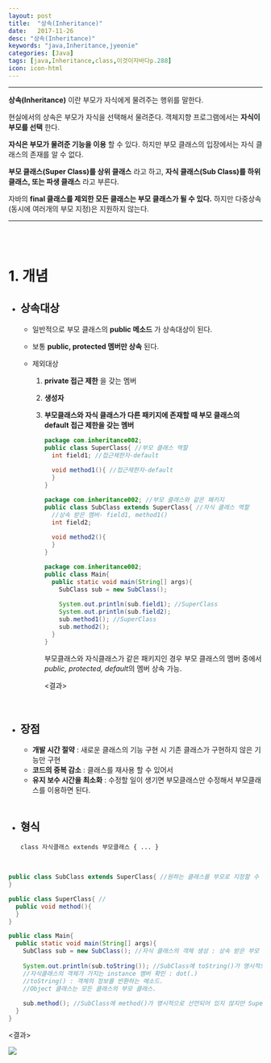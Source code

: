 ```yaml
---
layout: post
title:  "상속(Inheritance)"
date:   2017-11-26
desc: "상속(Inheritance)"
keywords: "java,Inheritance,jyeonie"
categories: [Java]
tags: [java,Inheritance,class,이것이자바다p.288]
icon: icon-html
---
```


------

**상속(Inheritance)** 이란 부모가 자식에게 물려주는 행위를 말한다.

현실에서의 상속은 부모가 자식을 선택해서 물려준다. 객체지향 프로그램에서는 **자식이 부모를 선택** 한다.

**자식은 부모가 물려준 기능을 이용** 할 수 있다. 하지만 부모 클래스의 입장에서는 자식 클래스의 존재를 알 수 없다.

**부모 클래스(Super Class)를 상위 클래스** 라고 하고, **자식 클래스(Sub Class)를 하위 클래스, 또는 파생 클래스** 라고 부른다.

자바의 **final 클래스를 제외한 모든 클래스는 부모 클래스가 될 수 있다.** 하지만 다중상속 (동시에 여러개의 부모 지정)은 지원하지 않는다.

------

<br />

<br />

# 1. 개념

- ## 상속대상

  - 일반적으로 부모 클래스의 **public 메소드** 가 상속대상이 된다.

  - 보통 **public, protected 멤버만 상속** 된다.

  - 제외대상 

    1. **private 접근 제한** 을 갖는 멤버

    2. **생성자**

    3. **부모클래스와 자식 클래스가 다른 패키지에 존재할 때 부모 클래스의 default 접근 제한을 갖는 멤버**

       ```java
       package com.inheritance002;
       public class SuperClass{ //부모 클래스 역할
         int field1; //접근제한자-default
         
         void method1(){ //접근제한자-default
         }
       }
       ```

       ```java
       package com.inheritance002; //부모 클래스와 같은 패키지
       public class SubClass extends SuperClass{ //자식 클래스 역할
         //상속 받은 멤버- field1, method1()
         int field2;
         
         void method2(){
         }
       }
       ```

       ```java
       package com.inheritance002;
       public class Main{
         public static void main(String[] args){
           SubClass sub = new SubClass();
           
           System.out.println(sub.field1); //SuperClass
           System.out.println(sub.field2);
           sub.method1(); //SuperClass
           sub.method2();
         }
       }
       ```

       부모클래스와 자식클래스가 같은 패키지인 경우 부모 클래스의 멤버 중에서 *public, protected, default*의 멤버 상속 가능.

       <결과>

  <br />

- ## 장점

  - **개발 시간 절약** : 새로운 클래스의 기능 구현 시 기존 클래스가 구현하지 않은 기능만 구현
  - **코드의 중복 감소** : 클래스를 재사용 할 수 있어서
  - **유지 보수 시간을 최소화** : 수정할 일이 생기면 부모클래스만 수정해서 부모클래스를 이용하면 된다.

  <br />

- ## 형식

  `class 자식클래스 extends 부모클래스 { ... }`

  <br />

```java
public class SubClass extends SuperClass{ //원하는 클래스를 부모로 지정할 수 있다.
}


```

```java
public class SuperClass{ //
  public void method(){
  }
}


```

```java
public class Main{
  public static void main(String[] args){
    SubClass sub = new SubClass(); //자식 클래스의 객체 생성 : 상속 받은 부모 객체도 같이 생성된다.
    
    System.out.println(sub.toString()); //SubClass에 toString()가 명시적으로 선언되어 있지 않지만 Object 클래스에서 상속받았기 때문에 사용가능.
    //자식클래스의 객체가 가지는 instance 멤버 확인 : dot(.)
    //toString() : 객체의 정보를 반환하는 메소드.
    //Object 클래스는 모든 클래스의 부모 클래스.
    
    sub.method(); //SubClass에 method()가 명시적으로 선언되어 있지 않지만 SuperClass 클래스에서 상속받았기 때문에 사용가능. 
  }
}
```

<결과>

<img src="{{ site.img_path }}/2017-11-29-inheritance/result.jpg">

